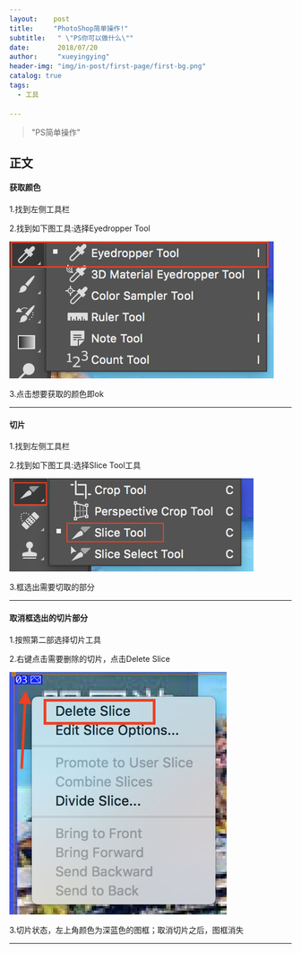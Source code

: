 ```yaml
---
layout:    post
title:     "PhotoShop简单操作!"
subtitle:   " \"PS你可以做什么\""
date:       2018/07/20
author:     "xueyingying"
header-img: "img/in-post/first-page/first-bg.png"
catalog: true
tags:
  - 工具

---
```


> "PS简单操作"

## 正文

#### 获取颜色

1.找到左侧工具栏

2.找到如下图工具:选择Eyedropper Tool

![Alt text](/img/in-post/ps/ps-color.png)

3.点击想要获取的颜色即ok

---

#### 切片

1.找到左侧工具栏

2.找到如下图工具:选择Slice Tool工具

![Alt text](/img/in-post/ps/ps-slice.png)

3.框选出需要切取的部分

---

#### 取消框选出的切片部分

1.按照第二部选择切片工具

2.右键点击需要删除的切片，点击Delete Slice

![Alt text](/img/in-post/ps/ps-cancleSlice.png)

3.切片状态，左上角颜色为深蓝色的图框；取消切片之后，图框消失

---
